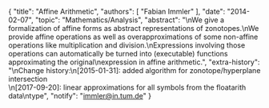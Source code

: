 {
    "title": "Affine Arithmetic",
    "authors": [
        "Fabian Immler"
    ],
    "date": "2014-02-07",
    "topic": "Mathematics/Analysis",
    "abstract": "\nWe give a formalization of affine forms as abstract representations of zonotopes.\nWe provide affine operations as well as overapproximations of some non-affine operations like multiplication and division.\nExpressions involving those operations can automatically be turned into (executable) functions approximating the original\nexpression in affine arithmetic.",
    "extra-history": "\nChange history:\n[2015-01-31]: added algorithm for zonotope/hyperplane intersection<br>\n[2017-09-20]: linear approximations for all symbols from the floatarith data\ntype",
    "notify": "immler@in.tum.de"
}